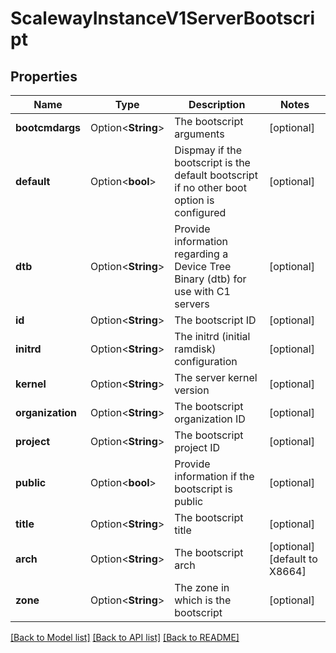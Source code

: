 # ScalewayInstanceV1ServerBootscript

## Properties

Name | Type | Description | Notes
------------ | ------------- | ------------- | -------------
**bootcmdargs** | Option<**String**> | The bootscript arguments | [optional]
**default** | Option<**bool**> | Dispmay if the bootscript is the default bootscript if no other boot option is configured | [optional]
**dtb** | Option<**String**> | Provide information regarding a Device Tree Binary (dtb) for use with C1 servers | [optional]
**id** | Option<**String**> | The bootscript ID | [optional]
**initrd** | Option<**String**> | The initrd (initial ramdisk) configuration | [optional]
**kernel** | Option<**String**> | The server kernel version | [optional]
**organization** | Option<**String**> | The bootscript organization ID | [optional]
**project** | Option<**String**> | The bootscript project ID | [optional]
**public** | Option<**bool**> | Provide information if the bootscript is public | [optional]
**title** | Option<**String**> | The bootscript title | [optional]
**arch** | Option<**String**> | The bootscript arch | [optional][default to X8664]
**zone** | Option<**String**> | The zone in which is the bootscript | [optional]

[[Back to Model list]](../README.md#documentation-for-models) [[Back to API list]](../README.md#documentation-for-api-endpoints) [[Back to README]](../README.md)


